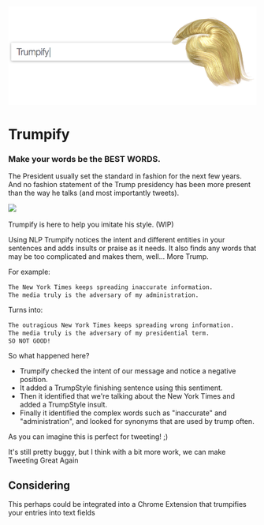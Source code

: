 <div><img src="https://raw.githubusercontent.com/mathiasquintero/trumpify/master/logo.png" height=200></div>

# Trumpify
### Make your words be the BEST WORDS.

The President usually set the standard in fashion for the next few years. And no fashion statement of the Trump presidency has been more present than the way he talks (and most importantly tweets).

<div><img src="http://i.giphy.com/95EqkcvnV48mY.gif" height=350></div>

Trumpify is here to help you imitate his style. (WIP)

Using NLP Trumpify notices the intent and different entities in your sentences and adds insults or praise as it needs. It also finds any words that may be too complicated and makes them, well... More Trump.

For example:

```
The New York Times keeps spreading inaccurate information. 
The media truly is the adversary of my administration.
```

Turns into:

```
The outragious New York Times keeps spreading wrong information. 
The media truly is the adversary of my presidential term. 
SO NOT GOOD!
```

So what happened here?

* Trumpify checked the intent of our message and notice a negative position. 
* It added a TrumpStyle finishing sentence using this sentiment. 
* Then it identified that we're talking about the New York Times and added a TrumpStyle insult. 
* Finally it identified the complex words such as "inaccurate" and "administration", and looked for synonyms that are used by trump often.

As you can imagine this is perfect for tweeting! ;)

It's still pretty buggy, but I think with a bit more work, we can make Tweeting Great Again

## Considering

This perhaps could be integrated into a Chrome Extension that trumpifies your entries into text fields
